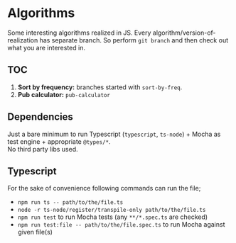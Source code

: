 # Algorithms

Some interesting algorithms realized in JS.
Every algorithm/version-of-realization has separate branch. So perform `git branch` and then check out what you are interested in.

## TOC

1. **Sort by frequency:** branches started with `sort-by-freq`.
1. **Pub calculator:** `pub-calculator`

## Dependencies

Just a bare minimum to run Typescript (`typescript`, `ts-node`) + Mocha as test engine + appropriate `@types/*`.  
No third party libs used.

## Typescript

For the sake of convenience following commands can run the file;

- `npm run ts -- path/to/the/file.ts`
- `node -r ts-node/register/transpile-only path/to/the/file.ts`
- `npm run test` to run Mocha tests (any `**/*.spec.ts` are checked)
- `npm run test:file -- path/to/the/file.spec.ts` to run Mocha against given file(s)
